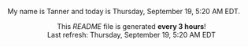 My name is Tanner and today is Thursday, September 19, 5:20 AM EDT.

<p align="center">This <i>README</i> file is generated <b>every 3 hours</b>!</br>Last refresh: Thursday, September 19, 5:20 AM EDT<br /></p>
